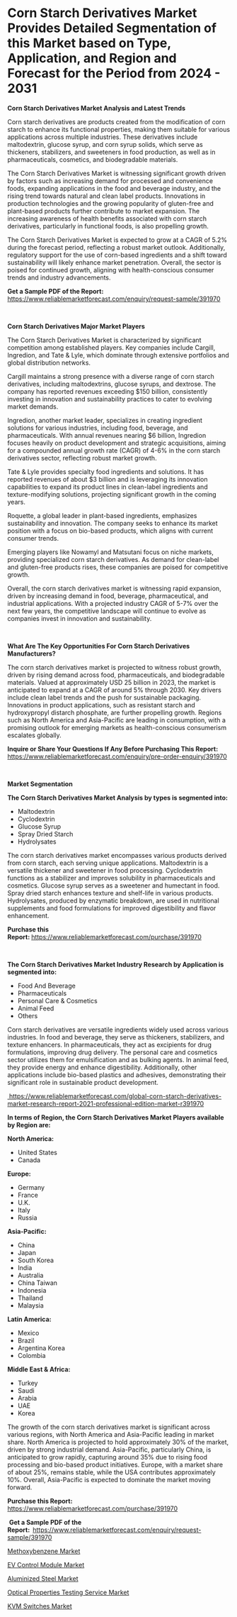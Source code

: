<p><h1>Corn Starch Derivatives Market Provides Detailed Segmentation of this Market based on Type, Application, and Region and Forecast for the Period from 2024 - 2031</h1></p><p><strong>Corn Starch Derivatives Market Analysis and Latest Trends</strong></p>
<p><p>Corn starch derivatives are products created from the modification of corn starch to enhance its functional properties, making them suitable for various applications across multiple industries. These derivatives include maltodextrin, glucose syrup, and corn syrup solids, which serve as thickeners, stabilizers, and sweeteners in food production, as well as in pharmaceuticals, cosmetics, and biodegradable materials.</p><p>The Corn Starch Derivatives Market is witnessing significant growth driven by factors such as increasing demand for processed and convenience foods, expanding applications in the food and beverage industry, and the rising trend towards natural and clean label products. Innovations in production technologies and the growing popularity of gluten-free and plant-based products further contribute to market expansion. The increasing awareness of health benefits associated with corn starch derivatives, particularly in functional foods, is also propelling growth.</p><p>The Corn Starch Derivatives Market is expected to grow at a CAGR of 5.2% during the forecast period, reflecting a robust market outlook. Additionally, regulatory support for the use of corn-based ingredients and a shift toward sustainability will likely enhance market penetration. Overall, the sector is poised for continued growth, aligning with health-conscious consumer trends and industry advancements.</p></p>
<p><strong>Get a Sample PDF of the Report:&nbsp;</strong> <a href="https://www.reliablemarketforecast.com/enquiry/request-sample/391970?utm_campaign=1110&utm_medium=2&utm_source=Github&utm_content=ia&utm_term=26102024&utm_id=corn-starch-derivatives">https://www.reliablemarketforecast.com/enquiry/request-sample/391970</a></p>
<p>&nbsp;</p>
<p><strong>Corn Starch Derivatives Major Market Players</strong></p>
<p><p>The Corn Starch Derivatives Market is characterized by significant competition among established players. Key companies include Cargill, Ingredion, and Tate & Lyle, which dominate through extensive portfolios and global distribution networks.</p><p>Cargill maintains a strong presence with a diverse range of corn starch derivatives, including maltodextrins, glucose syrups, and dextrose. The company has reported revenues exceeding $150 billion, consistently investing in innovation and sustainability practices to cater to evolving market demands.</p><p>Ingredion, another market leader, specializes in creating ingredient solutions for various industries, including food, beverage, and pharmaceuticals. With annual revenues nearing $6 billion, Ingredion focuses heavily on product development and strategic acquisitions, aiming for a compounded annual growth rate (CAGR) of 4-6% in the corn starch derivatives sector, reflecting robust market growth.</p><p>Tate & Lyle provides specialty food ingredients and solutions. It has reported revenues of about $3 billion and is leveraging its innovation capabilities to expand its product lines in clean-label ingredients and texture-modifying solutions, projecting significant growth in the coming years.</p><p>Roquette, a global leader in plant-based ingredients, emphasizes sustainability and innovation. The company seeks to enhance its market position with a focus on bio-based products, which aligns with current consumer trends.</p><p>Emerging players like Nowamyl and Matsutani focus on niche markets, providing specialized corn starch derivatives. As demand for clean-label and gluten-free products rises, these companies are poised for competitive growth.</p><p>Overall, the corn starch derivatives market is witnessing rapid expansion, driven by increasing demand in food, beverage, pharmaceutical, and industrial applications. With a projected industry CAGR of 5-7% over the next few years, the competitive landscape will continue to evolve as companies invest in innovation and sustainability.</p></p>
<p>&nbsp;</p>
<p><strong>What Are The Key Opportunities For Corn Starch Derivatives Manufacturers?</strong></p>
<p><p>The corn starch derivatives market is projected to witness robust growth, driven by rising demand across food, pharmaceuticals, and biodegradable materials. Valued at approximately USD 25 billion in 2023, the market is anticipated to expand at a CAGR of around 5% through 2030. Key drivers include clean label trends and the push for sustainable packaging. Innovations in product applications, such as resistant starch and hydroxypropyl distarch phosphate, are further propelling growth. Regions such as North America and Asia-Pacific are leading in consumption, with a promising outlook for emerging markets as health-conscious consumerism escalates globally.</p></p>
<p><strong>Inquire or Share Your Questions If Any Before Purchasing This Report:</strong> <a href="https://www.reliablemarketforecast.com/enquiry/pre-order-enquiry/391970?utm_campaign=1110&utm_medium=2&utm_source=Github&utm_content=ia&utm_term=26102024&utm_id=corn-starch-derivatives">https://www.reliablemarketforecast.com/enquiry/pre-order-enquiry/391970</a></p>
<p>&nbsp;</p>
<p><strong>Market Segmentation</strong></p>
<p><strong>The Corn Starch Derivatives Market Analysis by types is segmented into:</strong></p>
<p><ul><li>Maltodextrin</li><li>Cyclodextrin</li><li>Glucose Syrup</li><li>Spray Dried Starch</li><li>Hydrolysates</li></ul></p>
<p><p>The corn starch derivatives market encompasses various products derived from corn starch, each serving unique applications. Maltodextrin is a versatile thickener and sweetener in food processing. Cyclodextrin functions as a stabilizer and improves solubility in pharmaceuticals and cosmetics. Glucose syrup serves as a sweetener and humectant in food. Spray dried starch enhances texture and shelf-life in various products. Hydrolysates, produced by enzymatic breakdown, are used in nutritional supplements and food formulations for improved digestibility and flavor enhancement.</p></p>
<p><strong>Purchase this Report:&nbsp;</strong><a href="https://www.reliablemarketforecast.com/purchase/391970?utm_campaign=1110&utm_medium=2&utm_source=Github&utm_content=ia&utm_term=26102024&utm_id=corn-starch-derivatives">https://www.reliablemarketforecast.com/purchase/391970</a></p>
<p>&nbsp;</p>
<p><strong>The Corn Starch Derivatives Market Industry Research by Application is segmented into:</strong></p>
<p><ul><li>Food And Beverage</li><li>Pharmaceuticals</li><li>Personal Care & Cosmetics</li><li>Animal Feed</li><li>Others</li></ul></p>
<p><p>Corn starch derivatives are versatile ingredients widely used across various industries. In food and beverage, they serve as thickeners, stabilizers, and texture enhancers. In pharmaceuticals, they act as excipients for drug formulations, improving drug delivery. The personal care and cosmetics sector utilizes them for emulsification and as bulking agents. In animal feed, they provide energy and enhance digestibility. Additionally, other applications include bio-based plastics and adhesives, demonstrating their significant role in sustainable product development.</p></p>
<p><a href="https://www.reliablemarketforecast.com/global-corn-starch-derivatives-market-research-report-2021-professional-edition-market-r391970?utm_campaign=1110&utm_medium=2&utm_source=Github&utm_content=ia&utm_term=26102024&utm_id=corn-starch-derivatives">&nbsp;https://www.reliablemarketforecast.com/global-corn-starch-derivatives-market-research-report-2021-professional-edition-market-r391970</a></p>
<p><strong>In terms of Region, the Corn Starch Derivatives Market Players available by Region are:</strong></p>
<p>
    <p> <strong> North America: </strong>
        <ul>
            <li>United States</li>
            <li>Canada</li>
        </ul>
        </p> 
    <p> <strong> Europe: </strong>
        <ul>
            <li>Germany</li>
            <li>France</li>
            <li>U.K.</li>
            <li>Italy</li>
            <li>Russia</li>
        </ul>
        </p> 
    <p> <strong> Asia-Pacific: </strong>
        <ul>
            <li>China</li>
            <li>Japan</li>
            <li>South Korea</li>
            <li>India</li>
            <li>Australia</li>
            <li>China Taiwan</li>
            <li>Indonesia</li>
            <li>Thailand</li>
            <li>Malaysia</li>
        </ul>
        </p> 
    <p> <strong> Latin America: </strong>
        <ul>
            <li>Mexico</li>
            <li>Brazil</li>
            <li>Argentina Korea</li>
            <li>Colombia</li>
        </ul>
        </p> 
    <p> <strong> Middle East & Africa: </strong>
        <ul>
            <li>Turkey</li>
            <li>Saudi</li>
            <li>Arabia</li>
            <li>UAE</li>
            <li>Korea</li>
        </ul>
    </p>
    </p>
<p><p>The growth of the corn starch derivatives market is significant across various regions, with North America and Asia-Pacific leading in market share. North America is projected to hold approximately 30% of the market, driven by strong industrial demand. Asia-Pacific, particularly China, is anticipated to grow rapidly, capturing around 35% due to rising food processing and bio-based product initiatives. Europe, with a market share of about 25%, remains stable, while the USA contributes approximately 10%. Overall, Asia-Pacific is expected to dominate the market moving forward.</p></p>
<p><strong>Purchase this Report: </strong><a href="https://www.reliablemarketforecast.com/purchase/391970?utm_campaign=1110&utm_medium=2&utm_source=Github&utm_content=ia&utm_term=26102024&utm_id=corn-starch-derivatives">https://www.reliablemarketforecast.com/purchase/391970</a></p>
<p>&nbsp;<strong>Get a Sample PDF of the Report:&nbsp;&nbsp;</strong><a href="https://www.reliablemarketforecast.com/enquiry/request-sample/391970?utm_campaign=1110&utm_medium=2&utm_source=Github&utm_content=ia&utm_term=26102024&utm_id=corn-starch-derivatives">https://www.reliablemarketforecast.com/enquiry/request-sample/391970</a></p>
<p><strong></strong></p>
<p><p><a href="https://github.com/timsngal/Market-Research-Report-List-1/blob/main/methoxybenzene-market.md?utm_campaign=1110&utm_medium=2&utm_source=Github&utm_content=ia&utm_term=26102024&utm_id=corn-starch-derivatives">Methoxybenzene Market</a></p><p><a href="https://www.linkedin.com/pulse/key-drivers-ev-control-module-market-trends-future-outlook-l0cwf?utm_campaign=1110&utm_medium=2&utm_source=Github&utm_content=ia&utm_term=26102024&utm_id=corn-starch-derivatives">EV Control Module Market</a></p><p><a href="https://github.com/destinybqdicha/Market-Research-Report-List-1/blob/main/aluminized-steel-market.md?utm_campaign=1110&utm_medium=2&utm_source=Github&utm_content=ia&utm_term=26102024&utm_id=corn-starch-derivatives">Aluminized Steel Market</a></p><p><a href="https://www.linkedin.com/pulse/strategic-roadmap-global-optical-properties-testing-service-bi1kf?utm_campaign=1110&utm_medium=2&utm_source=Github&utm_content=ia&utm_term=26102024&utm_id=corn-starch-derivatives">Optical Properties Testing Service Market</a></p><p><a href="https://issuu.com/reportprime-2/docs/kvm-switches-market-size-2030.pptx_d14b438216d365?utm_campaign=1110&utm_medium=2&utm_source=Github&utm_content=ia&utm_term=26102024&utm_id=corn-starch-derivatives">KVM Switches Market</a></p></p>